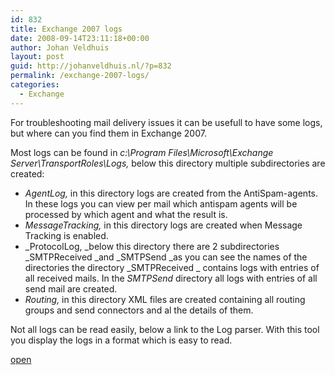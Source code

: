 ```yaml
---
id: 832
title: Exchange 2007 logs
date: 2008-09-14T23:11:18+00:00
author: Johan Veldhuis
layout: post
guid: http://johanveldhuis.nl/?p=832
permalink: /exchange-2007-logs/
categories:
  - Exchange
---
```

For troubleshooting mail delivery issues it can be usefull to have some logs, but where can you find them in Exchange 2007.

Most logs can be found in _c:\Program Files\Microsoft\Exchange Server\TransportRoles\Logs,_ below this directory multiple subdirectories are created:

  * _AgentLog,_ in this directory logs are created from the AntiSpam-agents. In these logs you can view per mail which antispam agents will be processed by which agent and what the result is.
  * _MessageTracking,_ in this directory logs are created when Message Tracking is enabled.
  * _ProtocolLog, _below this directory there are 2 subdirectories _SMTPReceived _and _SMTPSend _as you can see the names of the directories the directory _SMTPReceived _ contains logs with entries of all received mails. In the _SMTPSend_ directory all logs with entries of all send mail are created.
  * _Routing,_ in this directory XML files are created containing all routing groups and send connectors and al the details of them.

Not all logs can be read easily, below a link to the Log parser. With this tool you display the logs in a format which is easy to read.

<a href="http://www.microsoft.com/downloads/details.aspx?FamilyID=890cd06b-abf8-4c25-91b2-f8d975cf8c07&displaylang=en" target="_blank">open</a>